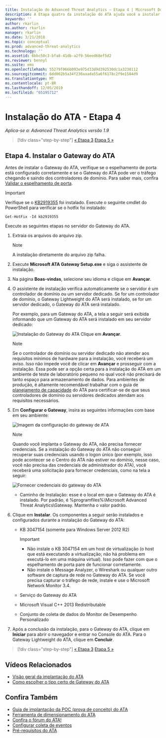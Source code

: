 ```yaml
---
title: Instalação do Advanced Threat Analytics – Etapa 4 | Microsoft Docs
description: A Etapa quatro da instalação do ATA ajuda você a instalar o Gateway do ATA.
keywords: ''
author: rkarlin
ms.author: rkarlin
manager: rkarlin
ms.date: 3/21/2018
ms.topic: conceptual
ms.prod: advanced-threat-analytics
ms.technology: ''
ms.assetid: 6bbc50c3-bfa8-41db-a2f9-56eed68ef5d2
ms.reviewer: bennyl
ms.suite: ems
ms.openlocfilehash: 55279f066b093e975d33d9d392530dc1a3238112
ms.sourcegitcommit: 6dd002b5a34f230aaada55a6f6178c2f9e1584d9
ms.translationtype: MT
ms.contentlocale: pt-BR
ms.lasthandoff: 12/05/2019
ms.locfileid: "65195712"
---
```

# <a name="install-ata---step-4"></a>Instalação do ATA - Etapa 4

*Aplica-se a: Advanced Threat Analytics versão 1.9*

> [!div class="step-by-step"]
> [« Etapa 3](install-ata-step3.md)
> [Etapa 5 »](install-ata-step5.md)

## <a name="step-4-install-the-ata-gateway"></a>Etapa 4. Instalar o Gateway do ATA

Antes de instalar o Gateway do ATA, verifique se o espelhamento de porta está configurado corretamente e se o Gateway do ATA pode ver o tráfego chegando e saindo dos controladores de domínio. Para saber mais, confira [Validar o espelhamento de porta](validate-port-mirroring.md).


> [!IMPORTANT]
> Verifique se o [KB2919355](http://support.microsoft.com/kb/2919355/) foi instalado.  Execute o seguinte cmdlet do PowerShell para verificar se o hotfix foi instalado:
>
> `Get-HotFix -Id kb2919355`

Execute as seguintes etapas no servidor do Gateway do ATA.

1. Extraia os arquivos do arquivo zip. 
   > [!NOTE] 
   > A instalação diretamente do arquivo zip falha.
    
2. Execute **Microsoft ATA Gateway Setup.exe** e siga o assistente de instalação.
    
3. Na página **Boas-vindas**, selecione seu idioma e clique em **Avançar**.
    
4. O assistente de instalação verifica automaticamente se o servidor é um controlador de domínio ou um servidor dedicado. Se for um controlador de domínio, o Gateway Lightweight do ATA será instalado, se for um servidor dedicado, o Gateway do ATA será instalado. 
    
   Por exemplo, para um Gateway do ATA, a tela a seguir será exibida informando que um Gateway do ATA será instalado em seu servidor dedicado:
    
   ![Instalação do Gateway do ATA](media/ata-gw-install.png) Clique em **Avançar**.
    
   > [!NOTE] 
   > Se o controlador de domínio ou servidor dedicado não atender aos requisitos mínimos de hardware para a instalação, você receberá um aviso. Isso não impede você de clicar em **Avançar** e prosseguir com a instalação. Essa pode ser a opção certa para a instalação do ATA em um ambiente de teste de laboratório pequeno no qual você não precisará de tanto espaço para armazenamento de dados. Para ambientes de produção, é altamente recomendável trabalhar com o guia de [planejamento de capacidade](ata-capacity-planning.md) do ATA para certificar-se de que seus controladores de domínio ou servidores dedicados atendam aos requisitos necessários.
    
5. Em **Configurar o Gateway**, insira as seguintes informações com base em seu ambiente:
    
   ![Imagem da configuração do gateway de ATA](media/ata-gw-configure.png)
    
   > [!NOTE]
   > Quando você implanta o Gateway do ATA, não precisa fornecer credenciais. Se a instalação do Gateway do ATA não conseguir recuperar suas credenciais usando o logon único (por exemplo, isso pode acontecer se o Centro do ATA não estiver no domínio, nesse caso, você não precisa das credenciais de administrador do ATA), você receberá uma solicitação para fornecer credenciais, como na tela a seguir: 
   
    ![Fornecer credenciais do gateway do ATA](media/ata-install-credentials.png)
   
    - Caminho de Instalação: esse é o local em que o Gateway do ATA é instalado. Por padrão, é %programfiles%\Microsoft Advanced Threat Analytics\Gateway. Mantenha o valor padrão.
   
6. Clique em **Instalar**. Os componentes a seguir serão instalados e configurados durante a instalação do Gateway do ATA:
    
    -   KB 3047154 (somente para Windows Server 2012 R2)
    
        > [!IMPORTANT]
        > -   Não instale o KB 3047154 em um host de virtualização (o host que está executando a virtualização; não há problema em executá-lo em uma máquina virtual). Isso pode fazer com que o espelhamento de porta pare de funcionar corretamente. 
        > -   Não instale o Message Analyzer, o Wireshark ou qualquer outro software de captura de rede no Gateway do ATA. Se você precisa capturar o tráfego de rede, instale e use o Microsoft Network Monitor 3.4.
    
    -   Serviço do Gateway do ATA
    -   Microsoft Visual C++ 2013 Redistributable
    -   Conjunto de coleta de dados do Monitor de Desempenho Personalizado
    
7. Após a conclusão da instalação, para o Gateway do ATA, clique em **Iniciar** para abrir o navegador e entrar no Console do ATA. Para o Gateway Lightweight do ATA, clique em **Concluir**.


> [!div class="step-by-step"]
> [« Etapa 3](install-ata-step3.md)
> [Etapa 5 »](install-ata-step5.md)


## <a name="related-videos"></a>Vídeos Relacionados
- [Visão geral da implantação do ATA](https://channel9.msdn.com/Shows/Microsoft-Security/Overview-of-ATA-Deployment-in-10-Minutes)
- [Como escolher o tipo certo de Gateway do ATA](https://channel9.msdn.com/Shows/Microsoft-Security/ATA-Deployment-Choose-the-Right-Gateway-Type)

## <a name="see-also"></a>Confira Também
- [Guia de implantação da POC (prova de conceito) do ATA](http://aka.ms/atapoc)
- [Ferramenta de dimensionamento do ATA](http://aka.ms/atasizingtool)
- [Confira o fórum do ATA!](https://social.technet.microsoft.com/Forums/security/home?forum=mata)
- [Configurar coleta de eventos](configure-event-collection.md)
- [Pré-requisitos do ATA](ata-prerequisites.md)

